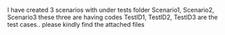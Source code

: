 I have created 3 scenarios with under tests folder 
Scenario1, Scenario2, Scenario3 these three are having codes
TestID1, TestID2, TestID3 are the test cases..
please kindly find the attached files
